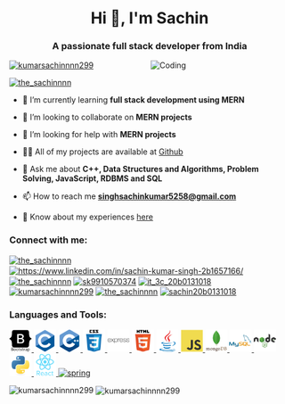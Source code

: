 <h1 align="center">Hi 👋, I'm Sachin</h1>
<h3 align="center">A passionate full stack developer from India</h3>


<img align="right" alt="Coding" width="250" src="https://media.tenor.com/rePDfDWO3XoAAAAd/hacking.gif">


<p align="left"> <a href="https://github.com/ryo-ma/github-profile-trophy"><img width="500"src="https://github-profile-trophy.vercel.app/?username=kumarsachinnnn299" alt="kumarsachinnnn299" /></a> </p>

<p align="left"> <a href="https://twitter.com/the_sachinnnn" target="blank"><img src="https://img.shields.io/twitter/follow/the_sachinnnn?logo=twitter&style=for-the-badge" alt="the_sachinnnn" /></a> </p>

- 🌱 I’m currently learning **full stack development using MERN**

- 👯 I’m looking to collaborate on **MERN projects**

- 🤝 I’m looking for help with **MERN projects**

- 👨‍💻 All of my projects are available at [Github](https://github.com/kumarsachinnnn299)

- 💬 Ask me about **C++, Data Structures and Algorithms, Problem Solving, JavaScript, RDBMS and SQL**

- 📫 How to reach me **singhsachinkumar5258@gmail.com**

- 📄 Know about my experiences [here](https://shorturl.at/gILPZ)

<h3 align="left">Connect with me:</h3>
<p align="left">
<a href="https://twitter.com/the_sachinnnn" target="blank"><img align="center" src="https://raw.githubusercontent.com/rahuldkjain/github-profile-readme-generator/master/src/images/icons/Social/twitter.svg" alt="the_sachinnnn" height="30" width="40" /></a>
<a href="https://www.linkedin.com/in/sachin-kumar-singh-2b1657166/" target="blank"><img align="center" src="https://raw.githubusercontent.com/rahuldkjain/github-profile-readme-generator/master/src/images/icons/Social/linked-in-alt.svg" alt="https://www.linkedin.com/in/sachin-kumar-singh-2b1657166/" height="30" width="40" /></a>
<a href="https://instagram.com/the_sachinnnn" target="blank"><img align="center" src="https://raw.githubusercontent.com/rahuldkjain/github-profile-readme-generator/master/src/images/icons/Social/instagram.svg" alt="the_sachinnnn" height="30" width="40" /></a>
<a href="https://www.codechef.com/users/sk9910570374" target="blank"><img align="center" src="https://cdn.jsdelivr.net/npm/simple-icons@3.1.0/icons/codechef.svg" alt="sk9910570374" height="30" width="40" /></a>
<a href="https://www.hackerrank.com/it_3c_20b0131018" target="blank"><img align="center" src="https://raw.githubusercontent.com/rahuldkjain/github-profile-readme-generator/master/src/images/icons/Social/hackerrank.svg" alt="it_3c_20b0131018" height="30" width="40" /></a>
<a href="https://codeforces.com/profile/kumarsachinnnn299" target="blank"><img align="center" src="https://raw.githubusercontent.com/rahuldkjain/github-profile-readme-generator/master/src/images/icons/Social/codeforces.svg" alt="kumarsachinnnn299" height="30" width="40" /></a>
<a href="https://www.leetcode.com/the_sachinnnn" target="blank"><img align="center" src="https://raw.githubusercontent.com/rahuldkjain/github-profile-readme-generator/master/src/images/icons/Social/leet-code.svg" alt="the_sachinnnn" height="30" width="40" /></a>
<a href="https://auth.geeksforgeeks.org/user/sachin20b0131018" target="blank"><img align="center" src="https://raw.githubusercontent.com/rahuldkjain/github-profile-readme-generator/master/src/images/icons/Social/geeks-for-geeks.svg" alt="sachin20b0131018" height="30" width="40" /></a>
</p>

<h3 align="left">Languages and Tools:</h3>
<p align="left"> <a href="https://getbootstrap.com" target="_blank" rel="noreferrer"> <img src="https://raw.githubusercontent.com/devicons/devicon/master/icons/bootstrap/bootstrap-plain-wordmark.svg" alt="bootstrap" width="40" height="40"/> </a> <a href="https://www.cprogramming.com/" target="_blank" rel="noreferrer"> <img src="https://raw.githubusercontent.com/devicons/devicon/master/icons/c/c-original.svg" alt="c" width="40" height="40"/> </a> <a href="https://www.w3schools.com/cpp/" target="_blank" rel="noreferrer"> <img src="https://raw.githubusercontent.com/devicons/devicon/master/icons/cplusplus/cplusplus-original.svg" alt="cplusplus" width="40" height="40"/> </a> <a href="https://www.w3schools.com/css/" target="_blank" rel="noreferrer"> <img src="https://raw.githubusercontent.com/devicons/devicon/master/icons/css3/css3-original-wordmark.svg" alt="css3" width="40" height="40"/> </a> <a href="https://expressjs.com" target="_blank" rel="noreferrer"> <img src="https://raw.githubusercontent.com/devicons/devicon/master/icons/express/express-original-wordmark.svg" alt="express" width="40" height="40"/> </a> <a href="https://www.w3.org/html/" target="_blank" rel="noreferrer"> <img src="https://raw.githubusercontent.com/devicons/devicon/master/icons/html5/html5-original-wordmark.svg" alt="html5" width="40" height="40"/> </a> <a href="https://www.java.com" target="_blank" rel="noreferrer"> <img src="https://raw.githubusercontent.com/devicons/devicon/master/icons/java/java-original.svg" alt="java" width="40" height="40"/> </a> <a href="https://developer.mozilla.org/en-US/docs/Web/JavaScript" target="_blank" rel="noreferrer"> <img src="https://raw.githubusercontent.com/devicons/devicon/master/icons/javascript/javascript-original.svg" alt="javascript" width="40" height="40"/> </a> <a href="https://www.mongodb.com/" target="_blank" rel="noreferrer"> <img src="https://raw.githubusercontent.com/devicons/devicon/master/icons/mongodb/mongodb-original-wordmark.svg" alt="mongodb" width="40" height="40"/> </a> <a href="https://www.mysql.com/" target="_blank" rel="noreferrer"> <img src="https://raw.githubusercontent.com/devicons/devicon/master/icons/mysql/mysql-original-wordmark.svg" alt="mysql" width="40" height="40"/> </a> <a href="https://nodejs.org" target="_blank" rel="noreferrer"> <img src="https://raw.githubusercontent.com/devicons/devicon/master/icons/nodejs/nodejs-original-wordmark.svg" alt="nodejs" width="40" height="40"/> </a> <a href="https://www.python.org" target="_blank" rel="noreferrer"> <img src="https://raw.githubusercontent.com/devicons/devicon/master/icons/python/python-original.svg" alt="python" width="40" height="40"/> </a> <a href="https://reactjs.org/" target="_blank" rel="noreferrer"> <img src="https://raw.githubusercontent.com/devicons/devicon/master/icons/react/react-original-wordmark.svg" alt="react" width="40" height="40"/> </a> <a href="https://spring.io/" target="_blank" rel="noreferrer"> <img src="https://www.vectorlogo.zone/logos/springio/springio-icon.svg" alt="spring" width="40" height="40"/> </a> </p>

<p><img align="left" height="200" src="https://github-readme-stats.vercel.app/api/top-langs?username=kumarsachinnnn299&show_icons=true&locale=en&layout=compact" alt="kumarsachinnnn299" /></p>

<p>&nbsp;<img align="center" height="200" src="https://github-readme-stats.vercel.app/api?username=kumarsachinnnn299&show_icons=true&locale=en" alt="kumarsachinnnn299" /></p>

>
